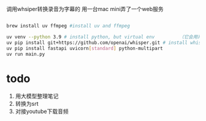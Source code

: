 调用whsiper转换录音为字幕的 用一台mac mini弄了一个web服务

```bash

brew install uv ffmpeg #install uv and ffmpeg

uv venv --python 3.9 # install python, but virtual env         （它会用系统的3.9）
uv pip install git+https://github.com/openai/whisper.git # install whisper
uv pip install fastapi uvicorn[standard] python-multipart
uv run main.py

```


# todo

1. 用大模型整理笔记
2. 转换为srt
3. 对接youtube下载音频
